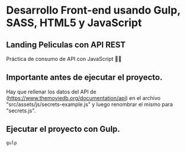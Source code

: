 # Desarrollo Front-end usando Gulp, SASS, HTML5 y JavaScript

## Landing Peliculas con API REST
Práctica de consumo de API con JavaScript 👩‍💻

## Importante antes de ejecutar el proyecto.
Hay que rellenar los datos del API de (https://www.themoviedb.org/documentation/api) en el archivo "src/assets/js/secrets-example.js" y luego renombrar el mismo para "secrets.js".

## Ejecutar el proyecto con Gulp.
```
gulp
```